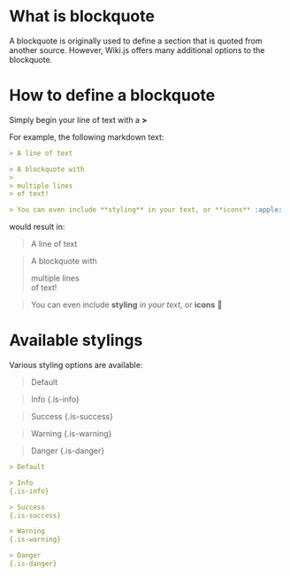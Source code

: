 <!-- TITLE: Blockquotes -->
<!-- SUBTITLE: How to use blockquotes -->

# What is blockquote
A blockquote is originally used to define a section that is quoted from another source. However, Wiki.js offers many additional options to the blockquote.

# How to define a blockquote
Simply begin your line of text with a **>**

For example, the following markdown text:

```markdown
> A line of text

> A blockquote with
> 
> multiple lines  
> of text!

> You can even include **styling** in your text, or **icons** :apple:
```

would result in:

> A line of text

> A blockquote with
> 
> multiple lines  
> of text!

> You can even include **styling** *in your text*, or **icons** :apple:

# Available stylings
Various styling options are available:

> Default

> Info
{.is-info}

> Success
{.is-success}

> Warning
{.is-warning}

> Danger
{.is-danger}

```markdown
> Default

> Info
{.is-info}

> Success
{.is-success}

> Warning
{.is-warning}

> Danger
{.is-danger}
```